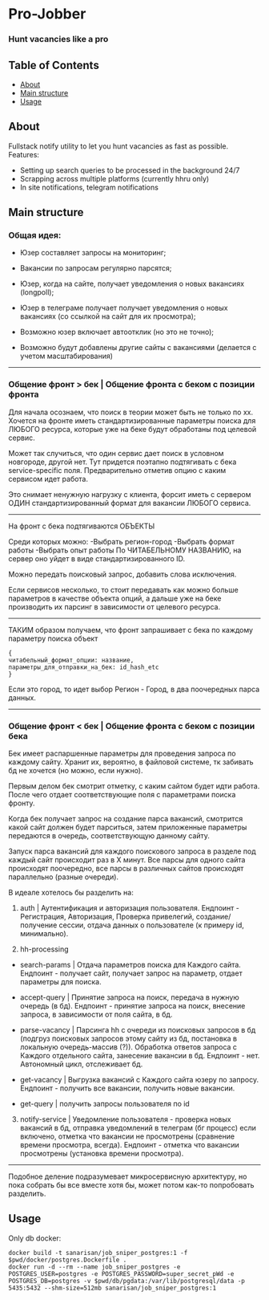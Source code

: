 # Pro-Jobber
### Hunt vacancies like a pro

## Table of Contents

- [About](#about)
- [Main structure](#structure)
- [Usage](#usage)

## About <a name = "about"></a>

Fullstack notify utility to let you hunt vacancies as fast as possible.
Features:
- Setting up search queries to be processed in the background 24/7
- Scrapping across multiple platforms (currently hhru only)
- In site notifications, telegram notifications

## Main structure <a name = "structure"></a>

### Общая идея:

- Юзер составляет запросы на мониторинг;
- Вакансии по запросам регулярно парсятся;
- Юзер, когда на сайте, получает уведомления о новых вакансиях (longpoll);
- Юзер в телеграме получает получает уведомления о новых вакансиях (со ссылкой на сайт для их просмотра);

- Возможно юзер включает автоотклик (но это не точно);
- Возможно будут добавлены другие сайты с вакансиями (делается с учетом масштабирования)

---

### Общение фронт > бек | Общение фронта с беком с позиции фронта

Для начала осознаем, что поиск в теории может быть не только по хх.
Хочется на фронте иметь стандартизированные параметры поиска для ЛЮБОГО ресурса, которые уже на беке будут обработаны под целевой сервис.

Может так случиться, что один сервис дает поиск в условном новгороде, другой нет.
Тут придется поэтапно подтягивать с бека service-specific поля.
Предварительно отметив опцию с каким сервисом идет работа.

Это снимает ненужную нагрузку с клиента, форсит иметь с сервером ОДИН стандартизированный формат для вакансии ЛЮБОГО сервиса.

---

На фронт с бека подтягиваются ОБЪЕКТЫ

Среди которых можно:
-Выбрать регион-город
-Выбрать формат работы
-Выбрать опыт работы
По ЧИТАБЕЛЬНОМУ НАЗВАНИЮ, на сервер оно уйдет в виде стандартизированного ID.

Можно передать поисковый запрос, добавить слова исключения.

Если сервисов несколько, то стоит передавать как можно больше параметров в качестве объекта опций, а дальше уже на беке производить их парсинг в зависимости от целевого ресурса.

---

ТАКИМ образом получаем, что фронт запрашивает с бека по каждому параметру поиска объект
```
{
читабельный_формат_опции: название,
параметры_для_отправки_на_бек: id_hash_etc
}
```

Если это город, то идет выбор Регион - Город, в два поочередных парса данных.

---

### Общение фронт < бек | Общение фронта с беком с позиции бека

Бек имеет распаршенные параметры для проведения запроса по каждому сайту. Хранит их, вероятно, в файловой системе, тк забивать бд не хочется (но можно, если нужно).

Первым делом бек смотрит отметку, с каким сайтом будет идти работа.
После чего отдает соответствующие поля с параметрами поиска фронту.

Когда бек получает запрос на создание парса вакансий, смотрится какой сайт должен будет парситься, затем приложенные параметры передаются в очередь, соответствующую данному сайту.

Запуск парса вакансий для каждого поискового запроса в разделе под каждый сайт происходит раз в X минут.
Все парсы для одного сайта происходят поочередно, все парсы в различных сайтов происходят параллельно (разные очереди).

В идеале хотелось бы разделить на:

1) auth | Аутентификация и авторизация пользователя.
Ендпоинт - Регистрация, Авторизация, Проверка привелегий, создание/получение сессии, отдача данных о пользователе (к примеру id, минимально).

2) hh-processing

- search-params | Отдача параметров поиска для Каждого сайта.
Ендпоинт - получает сайт, получает запрос на параметр, отдает параметры для поиска.

- accept-query | Принятие запроса на поиск, передача в нужную очередь (в бд).
Ендпоинт - принятие запроса на поиск, внесение запроса, в зависимости от поля сайта, в бд.

- parse-vacancy | Парсинга hh с очереди из поисковых запросов в бд (подгруз поисковых запросов этому сайту из бд, постановка в локальную очередь-массив (?)). Обработка ответов запроса с Каждого отдельного сайта, занесение вакансии в бд.
Ендпоинт - нет. Автономный цикл, отслеживает бд.

- get-vacancy | Выгрузка вакансий с Каждого сайта юзеру по запросу.
Ендпоинт - получить все вакансии, получить новые вакансии.

- get-query | получить запросы пользователя по id

3) notify-service | Уведомление пользователя - проверка новых вакансий в бд, отправка уведомлений в телеграм (бг процесс) если включено, отметка что вакансии не просмотрены (сравнение времени просмотра, всегда).
Ендпоинт - отметка что вакансии просмотрены (установка времени просмотра).


---

Подобное деление подразумевает микросервисную архитектуру, но пока собрать бы все вместе хотя бы, может потом как-то попробовать разделить.


## Usage <a name = "usage"></a>

Only db docker:

```
docker build -t sanarisan/job_sniper_postgres:1 -f $pwd/docker/postgres.Dockerfile .
docker run -d --rm --name job_sniper_postgres -e POSTGRES_USER=postgres -e POSTGRES_PASSWORD=super_secret_pWd -e POSTGRES_DB=postgres -v $pwd/db/pgdata:/var/lib/postgresql/data -p 5435:5432 --shm-size=512mb sanarisan/job_sniper_postgres:1
```